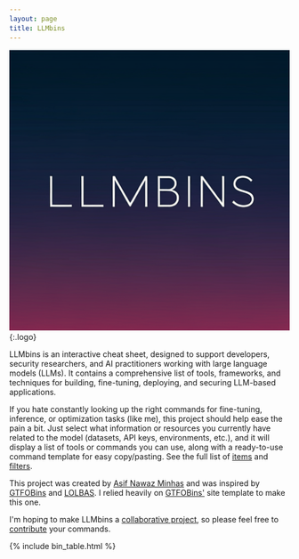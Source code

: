 ```yaml
---
layout: page
title: LLMbins
---
```


![logo](/assets/logo.png){:.logo}

LLMbins is an interactive cheat sheet, designed to support developers, security researchers, and AI practitioners working with large language models (LLMs). It contains a comprehensive list of tools, frameworks, and techniques for building, fine-tuning, deploying, and securing LLM-based applications.

If you hate constantly looking up the right commands for fine-tuning, inference, or optimization tasks (like me), this project should help ease the pain a bit. Just select what information or resources you currently have related to the model (datasets, API keys, environments, etc.), and it will display a list of tools or commands you can use, along with a ready-to-use command template for easy copy/pasting. See the full list of [items](/items/) and [filters](/filters/).

This project was created by [Asif Nawaz Minhas](https://nl.linkedin.com/in/asifminhasnl) and was inspired by [GTFOBins][GTFOBins] and [LOLBAS][LOLBAS]. I relied heavily on [GTFOBins'][GTFOBins] site template to make this one.

I'm hoping to make LLMbins a [collaborative project][collaborative], so please feel free to [contribute][contribute] your commands.

[items]: /items/
[filters]: /filters/
[GTFOBins]: https://gtfobins.github.io/
[LOLBAS]: https://lolbas-project.github.io/
[collaborative]: https://github.com/WADComs/WADComs.github.io
[contribute]: /contribute/

{% include bin_table.html %} 
